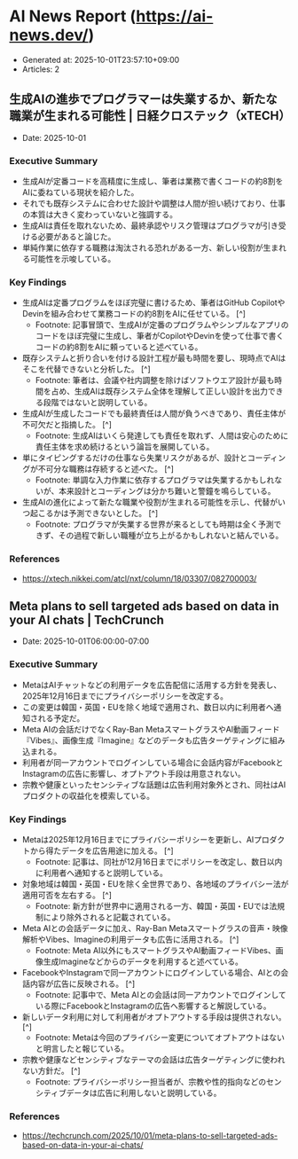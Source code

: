 # AI News Report (https://ai-news.dev/)

- Generated at: 2025-10-01T23:57:10+09:00
- Articles: 2

## 生成AIの進歩でプログラマーは失業するか、新たな職業が生まれる可能性 | 日経クロステック（xTECH）
- Date: 2025-10-01

### Executive Summary
- 生成AIが定番コードを高精度に生成し、筆者は業務で書くコードの約8割をAIに委ねている現状を紹介した。
- それでも既存システムに合わせた設計や調整は人間が担い続けており、仕事の本質は大きく変わっていないと強調する。
- 生成AIは責任を取れないため、最終承認やリスク管理はプログラマが引き受ける必要があると論じた。
- 単純作業に依存する職務は淘汰される恐れがある一方、新しい役割が生まれる可能性を示唆している。

### Key Findings
- 生成AIは定番プログラムをほぼ完璧に書けるため、筆者はGitHub CopilotやDevinを組み合わせて業務コードの約8割をAIに任せている。 [^]
  - Footnote: 記事冒頭で、生成AIが定番のプログラムやシンプルなアプリのコードをほぼ完璧に生成し、筆者がCopilotやDevinを使って仕事で書くコードの約8割をAIに頼っていると述べている。
- 既存システムと折り合いを付ける設計工程が最も時間を要し、現時点でAIはそこを代替できないと分析した。 [^]
  - Footnote: 筆者は、会議や社内調整を除けばソフトウエア設計が最も時間を占め、生成AIは既存システム全体を理解して正しい設計を出力できる段階ではないと説明している。
- 生成AIが生成したコードでも最終責任は人間が負うべきであり、責任主体が不可欠だと指摘した。 [^]
  - Footnote: 生成AIはいくら発達しても責任を取れず、人間は安心のために責任主体を求め続けるという論旨を展開している。
- 単にタイピングするだけの仕事なら失業リスクがあるが、設計とコーディングが不可分な職務は存続すると述べた。 [^]
  - Footnote: 単調な入力作業に依存するプログラマは失業するかもしれないが、本来設計とコーディングは分かち難いと警鐘を鳴らしている。
- 生成AIの進化によって新たな職業や役割が生まれる可能性を示し、代替がいつ起こるかは予測できないとした。 [^]
  - Footnote: プログラマが失業する世界が来るとしても時期は全く予測できず、その過程で新しい職種が立ち上がるかもしれないと結んでいる。

### References
- https://xtech.nikkei.com/atcl/nxt/column/18/03307/082700003/

## Meta plans to sell targeted ads based on data in your AI chats | TechCrunch
- Date: 2025-10-01T06:00:00-07:00

### Executive Summary
- MetaはAIチャットなどの利用データを広告配信に活用する方針を発表し、2025年12月16日までにプライバシーポリシーを改定する。
- この変更は韓国・英国・EUを除く地域で適用され、数日以内に利用者へ通知される予定だ。
- Meta AIの会話だけでなくRay-Ban MetaスマートグラスやAI動画フィード『Vibes』、画像生成『Imagine』などのデータも広告ターゲティングに組み込まれる。
- 利用者が同一アカウントでログインしている場合に会話内容がFacebookとInstagramの広告に影響し、オプトアウト手段は用意されない。
- 宗教や健康といったセンシティブな話題は広告利用対象外とされ、同社はAIプロダクトの収益化を模索している。

### Key Findings
- Metaは2025年12月16日までにプライバシーポリシーを更新し、AIプロダクトから得たデータを広告用途に加える。 [^]
  - Footnote: 記事は、同社が12月16日までにポリシーを改定し、数日以内に利用者へ通知すると説明している。
- 対象地域は韓国・英国・EUを除く全世界であり、各地域のプライバシー法が適用可否を左右する。 [^]
  - Footnote: 新方針が世界中に適用される一方、韓国・英国・EUでは法規制により除外されると記載されている。
- Meta AIとの会話データに加え、Ray-Ban Metaスマートグラスの音声・映像解析やVibes、Imagineの利用データも広告に活用される。 [^]
  - Footnote: Meta AI以外にもスマートグラスやAI動画フィードVibes、画像生成Imagineなどからのデータを利用すると述べている。
- FacebookやInstagramで同一アカウントにログインしている場合、AIとの会話内容が広告に反映される。 [^]
  - Footnote: 記事中で、Meta AIとの会話は同一アカウントでログインしている際にFacebookとInstagramの広告へ影響すると解説している。
- 新しいデータ利用に対して利用者がオプトアウトする手段は提供されない。 [^]
  - Footnote: Metaは今回のプライバシー変更についてオプトアウトはないと明言したと報じている。
- 宗教や健康などセンシティブなテーマの会話は広告ターゲティングに使われない方針だ。 [^]
  - Footnote: プライバシーポリシー担当者が、宗教や性的指向などのセンシティブデータは広告に利用しないと説明している。

### References
- https://techcrunch.com/2025/10/01/meta-plans-to-sell-targeted-ads-based-on-data-in-your-ai-chats/
